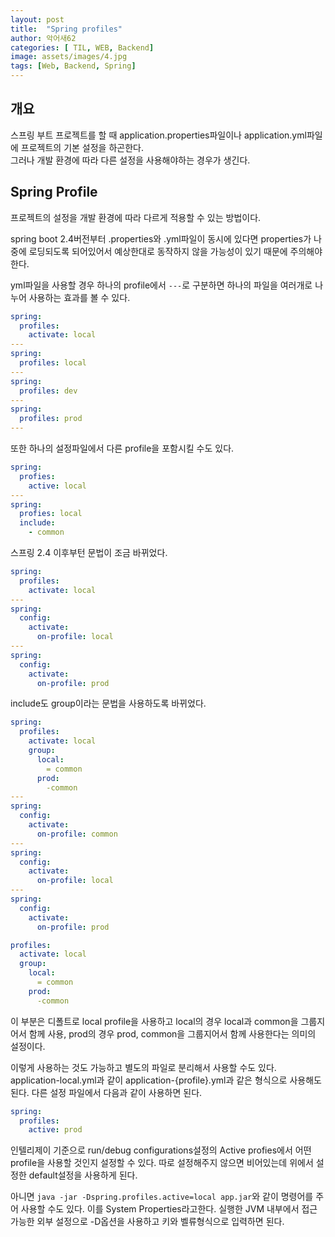 ```yaml
---
layout: post
title:  "Spring profiles"
author: 악어새62
categories: [ TIL, WEB, Backend]
image: assets/images/4.jpg
tags: [Web, Backend, Spring]
---
```

## 개요

스프링 부트 프로젝트를 할 때 application.properties파일이나 application.yml파일에 프로젝트의 기본 설정을 하곤한다.  
그러나 개발 환경에 따라 다른 설정을 사용해야하는 경우가 생긴다.

## Spring Profile

프로젝트의 설정을 개발 환경에 따라 다르게 적용할 수 있는 방법이다.

spring boot 2.4버전부터 .properties와 .yml파일이 동시에 있다면 properties가 나중에 로딩되도록 되어있어서 예상한대로 동작하지 않을 가능성이 있기 때문에 주의해야한다.

yml파일을 사용할 경우 하나의 profile에서 `---`로 구분하면 하나의 파일을 여러개로 나누어 사용하는 효과를 볼 수 있다.
```yml
spring:
  profiles:
    activate: local
---
spring:
  profiles: local
---
spring:
  profiles: dev
---
spring:
  profiles: prod
---
```
또한 하나의 설정파일에서 다른 profile을 포함시킬 수도 있다.
```yml
spring:
  profies:
    active: local
---
spring:
  profies: local
  include:
    - common
```
스프링 2.4 이후부턴 문법이 조금 바뀌었다.
```yml
spring:
  profiles:
    activate: local
---
spring:
  config:
    activate:
      on-profile: local
---
spring:
  config:
    activate:
      on-profile: prod
```
include도 group이라는 문법을 사용하도록 바뀌었다.
```yml
spring:
  profiles:
    activate: local
    group:
      local: 
        = common
      prod:
        -common
---
spring:
  config:
    activate:
      on-profile: common
---
spring:
  config:
    activate:
      on-profile: local
---
spring:
  config:
    activate:
      on-profile: prod
```

```yml
profiles:
  activate: local
  group:
    local: 
      = common
    prod:
      -common
```
이 부분은 디폴트로 local profile을 사용하고 local의 경우 local과 common을 그룹지어서 함께 사용, prod의 경우 prod, common을 그룹지어서 함께 사용한다는 의미의 설정이다.

이렇게 사용하는 것도 가능하고 별도의 파일로 분리해서 사용할 수도 있다.
application-local.yml과 같이 application-{profile}.yml과 같은 형식으로 사용해도 된다. 다른 설정 파일에서 다음과 같이 사용하면 된다.
```yml
spring:
  profiles:
    active: prod
```

인텔리제이 기준으로 run/debug configurations설정의 Active profies에서 어떤 profile을 사용할 것인지 설정할 수 있다.
따로 설정해주지 않으면 비어있는데 위에서 설정한 default설정을 사용하게 된다.

아니면 `java -jar -Dspring.profiles.active=local app.jar`와 같이 명령어를 주어 사용할 수도 있다.
이를 System Properties라고한다. 실행한 JVM 내부에서 접근 가능한 외부 설정으로 -D옵션을 사용하고 키와 벨류형식으로 입력하면 된다.